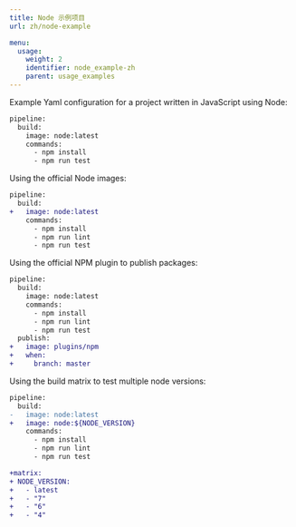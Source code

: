 ```yaml
---
title: Node 示例项目
url: zh/node-example

menu:
  usage:
    weight: 2
    identifier: node_example-zh
    parent: usage_examples
---
```


Example Yaml configuration for a project written in JavaScript using Node:

```diff
pipeline:
  build:
    image: node:latest
    commands:
      - npm install
      - npm run test
```

Using the official Node images:

```diff
pipeline:
  build:
+   image: node:latest
    commands:
      - npm install
      - npm run lint
      - npm run test
```

Using the official NPM plugin to publish packages:

```diff
pipeline:
  build:
    image: node:latest
    commands:
      - npm install
      - npm run lint
      - npm run test
  publish:
+   image: plugins/npm
+   when:
+     branch: master
```

Using the build matrix to test multiple node versions:

```diff
pipeline:
  build:
-   image: node:latest
+   image: node:${NODE_VERSION}
    commands:
      - npm install
      - npm run lint
      - npm run test

+matrix:
+ NODE_VERSION:
+   - latest
+   - "7"
+   - "6"
+   - "4"
```

